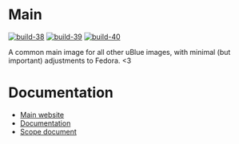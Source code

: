 # Main

[![build-38](https://github.com/ublue-os/main/actions/workflows/build-38.yml/badge.svg)](https://github.com/ublue-os/main/actions/workflows/build-38.yml) [![build-39](https://github.com/ublue-os/main/actions/workflows/build-39.yml/badge.svg)](https://github.com/ublue-os/main/actions/workflows/build-39.yml) [![build-40](https://github.com/ublue-os/main/actions/workflows/build-40.yml/badge.svg)](https://github.com/ublue-os/main/actions/workflows/build-40.yml)

A common main image for all other uBlue images, with minimal (but important) adjustments to Fedora. <3  

# Documentation

- [Main website](https://universal-blue.org)
- [Documentation](https://universal-blue.discourse.group/docs?category=4)
- [Scope document](https://universal-blue.discourse.group/t/universal-blue-project-governance/51)